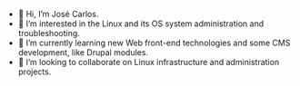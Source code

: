 - 👋 Hi, I’m José Carlos.
- 👀 I’m interested in the Linux and its OS system administration and troubleshooting.
- 🌱 I’m currently learning new Web front-end technologies and some CMS development, like Drupal modules.
- 💞️ I’m looking to collaborate on Linux infrastructure and administration projects.

<!---
rusejo/rusejo is a ✨ special ✨ repository because its `README.md` (this file) appears on your GitHub profile.
You can click the Preview link to take a look at your changes.
--->
